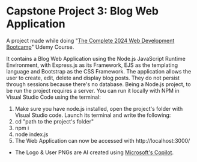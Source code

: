 # Capstone Project 3: Blog Web Application
A project made while doing "[The Complete 2024 Web Development Bootcamp](https://www.udemy.com/course/the-complete-web-development-bootcamp/)" Udemy Course. 

It contains a Blog Web Application using the Node.js JavaScript Runtime Environment, with Express.js as its Framework, EJS as the templating language and Bootstrap as the CSS Framework. The application allows the user to create, edit, delete and display blog posts. They do not persist through sessions because there's no database.
Being a Node.js project, to be run the project requires a server. You can run it locally with NPM in Visual Studio Code using the terminal: 
1. Make sure you have node.js installed, open the project's folder with Visual Studio code. Launch its terminal and write the following:
2. cd "path to the project's folder"
3. npm i
4. node index.js
5. The Web Application can now be accessed with http://localhost:3000/


* The Logo & User PNGs are AI created using [Microsoft's Copilot](https://copilot.microsoft.com/).
